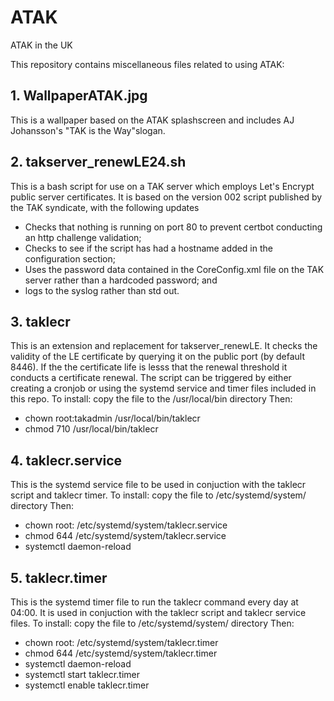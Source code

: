 # ATAK
ATAK in the UK

This repository contains miscellaneous files related to using ATAK:

## 1. WallpaperATAK.jpg
This is a wallpaper based on the ATAK splashscreen and includes AJ Johansson's "TAK is the Way"slogan.

## 2. takserver_renewLE24.sh
This is a bash script for use on a TAK server which employs Let's Encrypt public server certificates. It is based on the version 002 script published by the TAK syndicate, with the following updates
- Checks that nothing is running on port 80 to prevent certbot conducting an http challenge validation;
- Checks to see if the script has had a hostname added in the configuration section;
- Uses the password data contained in the CoreConfig.xml file on the TAK server rather than a hardcoded password; and
- logs to the syslog rather than std out.

## 3. taklecr
This is an extension and replacement for takserver_renewLE.  It checks the validity of the LE certificate by querying it on the public port (by default 8446). If the the certificate life is lesss that the renewal threshold it conducts a certificate renewal.  The script can be triggered by either creating a cronjob or using the systemd service and timer files included in this repo.
To install: copy the file to the /usr/local/bin directory Then:
- chown root:takadmin /usr/local/bin/taklecr
- chmod 710 /usr/local/bin/taklecr

## 4. taklecr.service
This is the systemd service file to be used in conjuction with the taklecr script and taklecr timer. 
To install: copy the file to /etc/systemd/system/ directory Then:
- chown root: /etc/systemd/system/taklecr.service
- chmod 644 /etc/systemd/system/taklecr.service
- systemctl daemon-reload

## 5. taklecr.timer
This is the systemd timer file to run the taklecr command every day at 04:00. It is used in conjuction with the taklecr script and taklecr service files.
To install: copy the file to /etc/systemd/system/ directory Then:
- chown root: /etc/systemd/system/taklecr.timer
- chmod 644 /etc/systemd/system/taklecr.timer
- systemctl daemon-reload
- systemctl start taklecr.timer
- systemctl enable taklecr.timer



